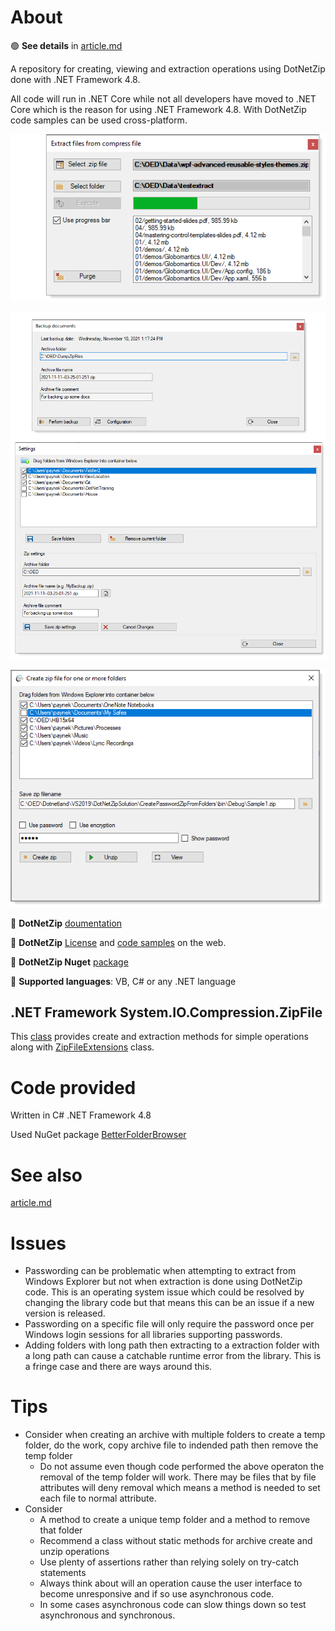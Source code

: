 # About

:green_circle:  **See details** in [article.md](https://github.com/karenpayneoregon/dotnetzip-operations/blob/article/article.md)

A repository for creating, viewing and extraction operations using DotNetZip done with .NET Framework 4.8.

All code will run in .NET Core while not all developers have moved to .NET Core which is the reason for using .NET Framework 4.8. With DotNetZip code samples can be used cross-platform.

![img](assets/progressDemo.png)

![img](assets/UserDocumentControlWindows.png)

![img](assets/create1.png)






:small_orange_diamond: **DotNetZip** [doumentation](https://documentation.help/DotNetZip/About.htm)

:small_orange_diamond: **DotNetZip** [License](https://github.com/eropple/dotnetzip/blob/master/License.txt) and [code samples](https://documentation.help/DotNetZip/CSharp.htm) on the web.

:small_orange_diamond: **DotNetZip Nuget** [package](https://www.nuget.org/packages/DotNetZip/)

:small_orange_diamond: **Supported languages**: VB, C# or any .NET language

## .NET Framework System.IO.Compression.ZipFile

This [class](https://docs.microsoft.com/en-us/dotnet/api/system.io.compression.zipfile?view=net-5.0) provides create and extraction methods for simple operations along with [ZipFileExtensions](https://docs.microsoft.com/en-us/dotnet/api/system.io.compression.zipfileextensions?view=net-5.0) class.


# Code provided

Written in C# .NET Framework 4.8

Used NuGet package [BetterFolderBrowser](https://www.nuget.org/packages/BetterFolderBrowser/)

# See also 

[article.md](https://github.com/karenpayneoregon/dotnetzip-operations/blob/article/article.md)

# Issues

- Passwording can be problematic when attempting to extract from Windows Explorer but not when extraction is done using DotNetZip code. This is an operating system issue which could be resolved by changing the library code but that means this can be an issue if a new version is released.
- Passwording on a specific file will only require the password once per Windows login sessions for all libraries supporting passwords.
- Adding folders with long path then extracting to a extraction folder with a long path can cause a catchable runtime error from the library. This is a fringe case and there are ways around this.

# Tips

- Consider when creating an archive with multiple folders to create a temp folder, do the work, copy archive file to indended path then remove the temp folder
  - Do not assume even though code performed the above operaton the removal of the temp folder will work. There may be files that by file attributes will deny removal which means a method is needed to set each file to normal attribute.
- Consider
  - A method to create a unique temp folder and a method to remove that folder
  - Recommend a class without static methods for archive create and unzip operations
  - Use plenty of assertions rather than relying solely on try-catch statements
  - Always think about will an operation cause the user interface to become unresponsive and if so use asynchronous code.
  - In some cases asynchronous code can slow things down so test asynchronous and synchronous.